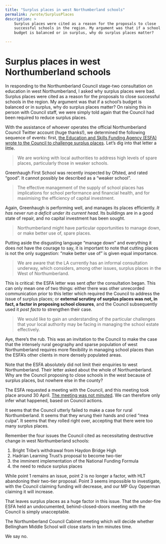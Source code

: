 ```yaml
---
title: "Surplus places in west Northumberland schools"
permalink: /wrote/SurplusPlaces
description: >
    Surplus places were cited as a reason for the proposals to close 
    successful schools in the region. My argument was that if a school’s 
    budget is balanced or in surplus, why do surplus places matter?

---
```

# Surplus places in west Northumberland schools

In responding to the Northumberland Council stage-two consultation on 
education in west Northumberland, I asked why surplus places were bad. Surplus 
places were cited as a reason for the proposals to close successful schools in 
the region. My argument was that if a school’s budget is balanced or in 
surplus, why do surplus places matter? On raising this in person with Council 
staff, we were simply told again that the Council had been required to reduce 
surplus places.

With the assistance of whoever operates the official Northumberland Council 
Twitter account (huge thanks!), we determined the following sequence of 
events: first, [the Education and Skills Funding Agency (ESFA) wrote to the 
Council to challenge surplus 
places](http://committeedocs.northumberland.gov.uk/MeetingDocs/37763_M9116.pdf). 
Let’s dig into that letter a little.

<blockquote>We are working with local authorities to address high levels of 
spare places, particularly those in weaker schools.</blockquote>

Greenhaugh First School was recently inspected by Ofsted, and rated “good”. It 
cannot possibly be described as a “weaker school”.

<blockquote>The effective management of the supply of school places has 
implications for school performance and financial health, and for maximising 
the efficiency of capital investment.</blockquote>

Again, Greenhaugh is performing well, and manages its places efficiently. *It 
has never run a deficit under its current head*. Its buildings are in a good 
state of repair, and no capital investment has been sought.

<blockquote>Northumberland might have particular opportunities to manage down, 
or make better use of, spare places.</blockquote>

Putting aside the disgusting language “manage down” and everything it does not 
have the courage to say, it is important to note that cutting places is not 
the only suggestion: “make better use of” is given equal importance.

<blockquote>We are aware that the LA currently has an informal consultation 
underway, which considers, among other issues, surplus places in the West of 
Northumberland.</blockquote>

This is critical: the ESFA letter was sent *after* the consultation began. 
This can only mean one of two things: either there was other unrecorded 
communication prior to this letter which required the Council to address the 
issue of surplus places; or **external scrutiny of surplus places was not, in 
fact, a factor in proposing school closures**, and the Council subsequently 
used it *post facto* to strengthen their case.

<blockquote>We would like to gain an understanding of the particular 
challenges that your local authority may be facing in managing the school 
estate effectively.</blockquote>

Aye, there’s the rub. This was an invitation to the Council to make the case 
that the intensely rural geography and sparse population of west 
Northumberland requires more flexibility in managing school places than the 
ESFA’s other clients in more densely populated areas.

Note that the ESFA absolutely did not limit their enquiries to west 
Northumberland. Their letter asked about the whole of Northumberland. Why are 
the Council proposing to close schools in the west because of surplus places, 
but nowhere else in the county?

The ESFA requested a meeting with the Council, and this meeting took place 
around 30 April. [The meeting was not 
minuted](https://twitter.com/tomchadwin/status/1015173577526726656). We can 
therefore only infer what happened, based on Council actions.

It seems that the Council utterly failed to make a case for rural 
Northumberland. It seems that they wrung their hands and cried “mea culpa”. It 
seems that they rolled right over, accepting that there were too many surplus 
places.

Remember the four issues the Council cited as necessitating destructive change 
in west Northumberland schools:

1. Bright Tribe’s withdrawal from Haydon Bridge High
2. Hadrian Learning Trust’s proposal to become two-tier
3. the imminent implementation of the National Funding Formula
4. the need to reduce surplus places

While point 1 remains an issue, point 2 is no longer a factor, with HLT 
abandoning their two-tier proposal. Point 3 seems impossible to investigate, 
with the Council claiming funding will decrease, and our MP Guy Opperman 
claiming it will increase.

That leaves surplus places as a huge factor in this issue. That the under-fire 
ESFA held an undocumented, behind-closed-doors meeting with the Council is 
simply unacceptable.

The Northumberland Council Cabinet meeting which will decide whether 
Bellingham Middle School will close starts in ten minutes time.

We say no.
